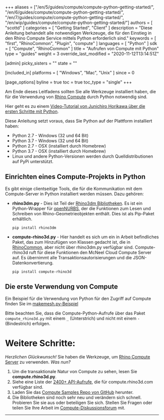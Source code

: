 ﻿+++
aliases = ["/en/5/guides/compute/compute-python-getting-started/", "/en/6/guides/compute/compute-python-getting-started/", "/en/7/guides/compute/compute-python-getting-started/", "/en/wip/guides/compute/compute-python-getting-started/"]
authors = [ "scottd" ]
categories = [ "Getting Started", "Client" ]
description = "Diese Anleitung behandelt alle notwendigen Werkzeuge, die für den Einstieg in den Rhino Compute Service mittels Python erforderlich sind."
keywords = [ "first", "RhinoCommon", "Plugin", "compute" ]
languages = [ "Python" ]
sdk = [ "Compute", "RhinoCommon" ]
title = "Aufrufen von Compute mit Python"
type = "guides"
weight = 3
override_last_modified = "2020-11-12T13:14:51Z"

[admin]
picky_sisters = ""
state = ""

[included_in]
platforms = [ "Windows", "Mac", "Unix" ]
since = 0

[page_options]
byline = true
toc = true
toc_type = "single"
+++


Am Ende dieses Leitfadens sollten Sie alle Werkzeuge installiert haben, die für die Verwendung von [Rhino Compute](https://www.rhino3d.com/compute) durch Python notwendig sind.

Hier geht es zu einem [Video-Tutorial von Junichiro Horikawa über die ersten Schritte mit Python](https://youtu.be/XCkRXAEJMhg).


Diese Anleitung setzt voraus, dass Sie Python auf der Plattform installiert haben:

- Python 2.7 - Windows (32 und 64 Bit)
- Python 3.7 - Windows (32 und 64 Bit)
- Python 2.7 - OSX (installiert durch Homebrew)
- Python 3.7 - OSX (installiert durch Homebrew)
- Linux und andere Python-Versionen werden durch Quelldistributionen auf PyPi unterstützt.

## Einrichten eines Compute-Projekts in Python

Es gibt einige clientseitige Tools, die für die Kommunikation mit dem Compute-Server in Python installiert werden müssen. Dazu gehören:

- **rhino3dm.py** -  Dies ist Teil der [Rhino3dm Bibliotheken](https://github.com/mcneel/rhino3dm).  Es ist ein Python-Wrapper für [openNURBS](https://developer.rhino3d.com/guides/opennurbs/), der die Funktionen zum Lesen und Schreiben von Rhino-Geometrieobjekten enthält. Dies ist als Pip-Paket erhältlich.

  `pip install rhino3dm`

- **compute-rhino3d.py** - Hier handelt es sich um ein in Arbeit befindliches Paket, das zum Hinzufügen von Klassen gedacht ist, die in [RhinoCommon](https://developer.rhino3d.com/guides/rhinocommon/what-is-rhinocommon/), aber nicht über rhino3dm.py verfügbar sind. Compute-rhino3d ruft für diese Funktionen den McNeel Cloud Compute Server auf. Es übernimmt alle Transaktionsautorisierungen und die JSON-Datenkonvertierung.

  `pip install compute-rhino3d`

## Die erste Verwendung von Compute

Ein Beispiel für die Verwendung von Python für den Zugriff auf Compute finden Sie im [makemesh.py-Beispiel](https://github.com/mcneel/rhino-developer-samples/tree/8/compute/py/SampleTkinter)

Bitte beachten Sie, dass die Compute-Python-Aufrufe über das Paket `compute_rhino3d.py` mit einem `_` (Unterstrich) und nicht mit einem `-` (Bindestrich) erfolgen.

# Weitere Schritte:

*Herzlichen Glückwunsch!*  Sie haben die Werkzeuge, um [Rhino Compute Server](https://www.rhino3d.com/compute) zu verwenden.  *Was nun?*

1. Um die transaktionale Natur von Compute zu sehen, lesen Sie **compute.rhino3d.py**.
1. Siehe eine Liste der [2400+ API-Aufrufe](https://compute.rhino3d.com/sdk), die für compute.rhino3d.com verfügbar sind.
1. Laden Sie das [Compute Samples Repo von GitHub](https://github.com/mcneel/compute.rhino3d.samples) herunter.
1. Die Bibliotheken sind noch sehr neu und verändern sich schnell. Probieren Sie sie aus oder beteiligen Sie sich. Stellen Sie Fragen oder teilen Sie Ihre Arbeit im [Compute-Diskussionsforum](https://discourse.mcneel.com/c/serengeti/compute-rhino3d) mit.

---
